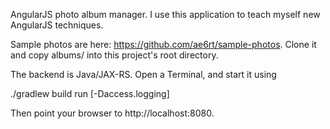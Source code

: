 AngularJS photo album manager.  I use this application to teach
myself new AngularJS techniques.

Sample photos are here:  https://github.com/ae6rt/sample-photos.
Clone it and copy albums/ into this project's root directory.

The backend is Java/JAX-RS.  Open a Terminal, and start it using

   ./gradlew build run [-Daccess.logging]

Then point your browser to http://localhost:8080.
